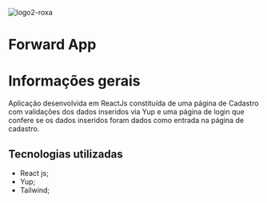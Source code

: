 ![logo2-roxa](https://user-images.githubusercontent.com/86850419/172457907-7f59ce99-f211-4084-94fb-d30aae2753df.svg)

# Forward App

# Informações gerais

Aplicação desenvolvida em ReactJs constituída de uma página de Cadastro com validações dos dados inseridos via Yup e uma página de login que confere se os dados inseridos foram dados como entrada na página de cadastro.

## Tecnologias utilizadas

* React js;
* Yup;
* Tailwind;


